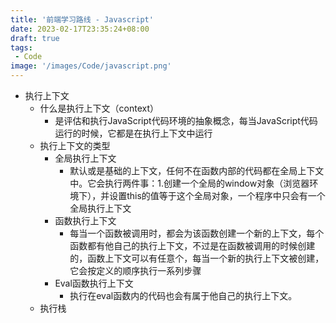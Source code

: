 ```yaml
---
title: '前端学习路线 - Javascript'
date: 2023-02-17T23:35:24+08:00
draft: true
tags:
 - Code
image: '/images/Code/javascript.png'
---
```

<!--more-->
- 执行上下文
  - 什么是执行上下文（context）
    - 是评估和执行JavaScript代码环境的抽象概念，每当JavaScript代码运行的时候，它都是在执行上下文中运行
  - 执行上下文的类型
    - 全局执行上下文
      - 默认或是基础的上下文，任何不在函数内部的代码都在全局上下文中。它会执行两件事：1.创建一个全局的window对象（浏览器环境下），并设置this的值等于这个全局对象，一个程序中只会有一个全局执行上下文
    - 函数执行上下文
      - 每当一个函数被调用时，都会为该函数创建一个新的上下文，每个函数都有他自己的执行上下文，不过是在函数被调用的时候创建的，函数上下文可以有任意个，每当一个新的执行上下文被创建，它会按定义的顺序执行一系列步骤
    - Eval函数执行上下文
      - 执行在eval函数内的代码也会有属于他自己的执行上下文。
  - 执行栈